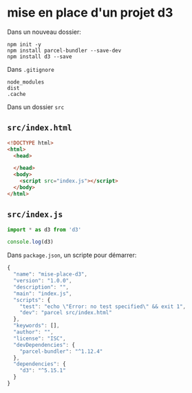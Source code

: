 # mise en place d'un projet d3

Dans un nouveau dossier:

```
npm init -y
npm install parcel-bundler --save-dev
npm install d3 --save
```

Dans `.gitignore`

```
node_modules
dist
.cache
```

Dans un dossier `src`

## `src/index.html`

```html
<!DOCTYPE html>
<html>
  <head>

  </head>
  <body>
    <script src="index.js"></script>
  </body>
</html>
```

## `src/index.js`

```js
import * as d3 from 'd3'

console.log(d3)
```

Dans `package.json`, un scripte pour démarrer:

```js
{
  "name": "mise-place-d3",
  "version": "1.0.0",
  "description": "",
  "main": "index.js",
  "scripts": {
    "test": "echo \"Error: no test specified\" && exit 1",
    "dev": "parcel src/index.html"
  },
  "keywords": [],
  "author": "",
  "license": "ISC",
  "devDependencies": {
    "parcel-bundler": "^1.12.4"
  },
  "dependencies": {
    "d3": "^5.15.1"
  }
}
```